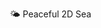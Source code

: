 <!DOCTYPE html>
<html lang="en">
<head>
<meta charset="UTF-8">
<meta name="viewport" content="width=device-width, initial-scale=1.0">
<title>2D Cartoon Sea Scene</title>
<style>
  * {
    margin: 0;
    padding: 0;
    box-sizing: border-box;
  }

  body {
    background: linear-gradient(to top, #87CEFA 0%, #b3e5fc 100%);
    height: 100vh;
    overflow: hidden;
  }

  /* Sky */
  .sky {
    position: absolute;
    top: 0;
    width: 100%;
    height: 55%;
    background: linear-gradient(to bottom, #90caf9 0%, #e3f2fd 100%);
  }

  /* Sun */
  .sun {
    position: absolute;
    top: 80px;
    right: 120px;
    width: 120px;
    height: 120px;
    background: radial-gradient(circle, #fff59d 0%, #fff176 40%, #fdd835 70%);
    border-radius: 50%;
    box-shadow: 0 0 80px 20px rgba(255, 223, 0, 0.6);
    animation: sunPulse 6s ease-in-out infinite alternate;
  }

  @keyframes sunPulse {
    from { transform: scale(1); opacity: 0.9; }
    to { transform: scale(1.05); opacity: 1; }
  }

  /* Sea */
  .sea {
    position: absolute;
    bottom: 0;
    width: 100%;
    height: 45%;
    background: linear-gradient(to bottom, #0288d1 0%, #01579b 100%);
    overflow: hidden;
  }

  /* Wave layers */
  .wave {
    position: absolute;
    bottom: 0;
    width: 200%;
    height: 100px;
    background: rgba(255, 255, 255, 0.2);
    border-radius: 100%;
    opacity: 0.7;
    animation: waveMove 10s linear infinite;
  }

  .wave:nth-child(1) {
    bottom: 60px;
    animation-duration: 14s;
    opacity: 0.4;
  }
  .wave:nth-child(2) {
    bottom: 40px;
    animation-duration: 10s;
    opacity: 0.6;
  }
  .wave:nth-child(3) {
    bottom: 20px;
    animation-duration: 7s;
    opacity: 0.8;
  }

  @keyframes waveMove {
    from { transform: translateX(0); }
    to { transform: translateX(-50%); }
  }

  /* Clouds */
  .cloud {
    position: absolute;
    top: 100px;
    width: 120px;
    height: 60px;
    background: #fff;
    border-radius: 60px;
    animation: floatCloud 30s linear infinite;
  }

  .cloud::before,
  .cloud::after {
    content: '';
    position: absolute;
    background: #fff;
    width: 80px;
    height: 80px;
    border-radius: 50%;
  }

  .cloud::before {
    top: -20px;
    left: 10px;
  }

  .cloud::after {
    top: -10px;
    right: 10px;
  }

  @keyframes floatCloud {
    from { left: -150px; }
    to { left: 110%; }
  }

  .cloud:nth-child(1) { top: 60px; animation-duration: 45s; opacity: 0.9; }
  .cloud:nth-child(2) { top: 120px; animation-duration: 55s; opacity: 0.8; animation-delay: 10s; }
  .cloud:nth-child(3) { top: 90px; animation-duration: 65s; opacity: 0.7; animation-delay: 20s; }

  /* Seagulls */
  .bird {
    position: absolute;
    top: 180px;
    left: -50px;
    width: 40px;
    height: 20px;
    border-top: 3px solid #333;
    border-radius: 50%;
    transform: rotate(10deg);
    animation: fly 20s linear infinite;
  }

  .bird::before {
    content: '';
    position: absolute;
    top: 0;
    right: 0;
    width: 40px;
    height: 20px;
    border-top: 3px solid #333;
    border-radius: 50%;
    transform: rotate(-20deg);
  }

  @keyframes fly {
    from { transform: translateX(-100px) translateY(0); }
    to { transform: translateX(120vw) translateY(-50px); }
  }

  /* Caption */
  .caption {
    position: absolute;
    bottom: 30px;
    right: 30px;
    color: #fff;
    font-size: 22px;
    font-weight: 500;
    text-shadow: 0 0 6px rgba(0, 0, 0, 0.5);
    font-family: 'Poppins', sans-serif;
  }
</style>
</head>
<body>

<div class="sky">
  <div class="sun"></div>
  <div class="cloud"></div>
  <div class="cloud"></div>
  <div class="cloud"></div>
  <div class="bird"></div>
</div>

<div class="sea">
  <div class="wave"></div>
  <div class="wave"></div>
  <div class="wave"></div>
</div>

<div class="caption">🌤️ Peaceful 2D Sea</div>
</body>
</html>
